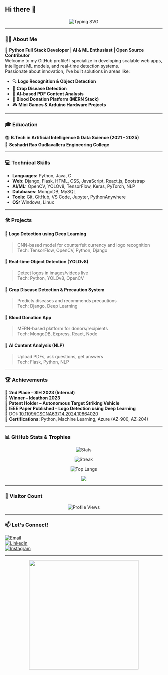 ## Hi there 👋

<p align="center">
  <img src="https://readme-typing-svg.demolab.com?font=Fira+Code&pause=1000&color=00F7FF&center=true&vCenter=true&width=435&lines=Hi+There!+I'm+Mohammad+Mazid!;Python+Full+Stack+Developer;ML+%7C+AI+%7C+DL+Enthusiast;Open+Source+Contributor+%F0%9F%94%A5" alt="Typing SVG" />
</p>

---

### 👨‍💻 About Me

🚀 **Python Full Stack Developer | AI & ML Enthusiast | Open Source Contributor**  
Welcome to my GitHub profile! I specialize in developing scalable web apps, intelligent ML models, and real-time detection systems.  
Passionate about innovation, I’ve built solutions in areas like:

- 🔍 **Logo Recognition & Object Detection**
- 🌾 **Crop Disease Detection**
- 📄 **AI-based PDF Content Analysis**
- 💉 **Blood Donation Platform (MERN Stack)**
- 🎮 **Mini Games & Arduino Hardware Projects**

---

### 🎓 Education

📚 **B.Tech in Artificial Intelligence & Data Science (2021 - 2025)**  
📍 **Seshadri Rao Gudlavalleru Engineering College**

---

### 💻 Technical Skills

- **Languages:** Python, Java, C  
- **Web:** Django, Flask, HTML, CSS, JavaScript, React.js, Bootstrap  
- **AI/ML:** OpenCV, YOLOv8, TensorFlow, Keras, PyTorch, NLP  
- **Databases:** MongoDB, MySQL  
- **Tools:** Git, GitHub, VS Code, Jupyter, PythonAnywhere  
- **OS:** Windows, Linux

---

### 🛠 Projects

#### 🔹 Logo Detection using Deep Learning  
> CNN-based model for counterfeit currency and logo recognition  
Tech: TensorFlow, OpenCV, Python, Django  

#### 🔹 Real-time Object Detection (YOLOv8)  
> Detect logos in images/videos live  
Tech: Python, YOLOv8, OpenCV  

#### 🔹 Crop Disease Detection & Precaution System  
> Predicts diseases and recommends precautions  
Tech: Django, Deep Learning  

#### 🔹 Blood Donation App  
> MERN-based platform for donors/recipients  
Tech: MongoDB, Express, React, Node  

#### 🔹 AI Content Analysis (NLP)  
> Upload PDFs, ask questions, get answers  
Tech: Flask, Python, NLP  

---

### 🏆 Achievements

🏅 **2nd Place – SIH 2023 (Internal)**  
🏅 **Winner – Ideathon 2023**  
🏅 **Patent Holder – Autonomous Target Striking Vehicle**  
🏅 **IEEE Paper Published – Logo Detection using Deep Learning**  
📄 DOI: [10.1109/ICSCNA63714.2024.10864020](https://doi.org/10.1109/ICSCNA63714.2024.10864020)  
📜 **Certifications:** Python, Machine Learning, Azure (AZ-900, AZ-204)

---

### 📊 GitHub Stats & Trophies

<p align="center">
  <img src="https://github-readme-stats.vercel.app/api?username=Mazid786&show_icons=true&theme=radical" alt="Stats" />
</p>

<p align="center">
  <img src="https://github-readme-streak-stats.herokuapp.com/?user=Mazid786&theme=radical" alt="Streak" />
</p>

<p align="center">
  <img src="https://github-readme-stats.vercel.app/api/top-langs/?username=Mazid786&layout=compact&theme=radical" alt="Top Langs" />
</p>

<p align="center">
  <img src="https://github-profile-trophy.vercel.app/?username=Mazid786&theme=radical&row=2&column=3" />
</p>

---

### 👀 Visitor Count
<p align="center">
  <img src="https://komarev.com/ghpvc/?username=Mazid786&style=flat-square&color=blue" alt="Profile Views" />
</p>

---

### 📫 Let's Connect!

[![Email](https://img.shields.io/badge/📧-Email-red)](mailto:mazidmd750@gmail.com)  
[![LinkedIn](https://img.shields.io/badge/🔗-LinkedIn-blue?style=flat&logo=linkedin)](https://www.linkedin.com/in/mohammadmazid)  
[![Instagram](https://img.shields.io/badge/Instagram-%23E4405F.svg?style=for-the-badge&logo=instagram&logoColor=white)](https://www.instagram.com/immazid_786/)

---

<p align="center">
  <img src="https://media.giphy.com/media/qgQUggAC3Pfv687qPC/giphy.gif" width="350" />
</p>
